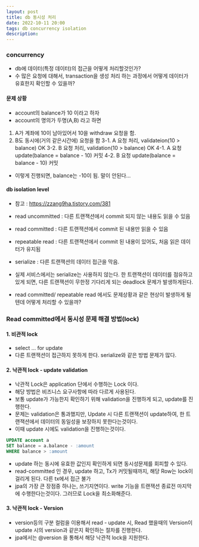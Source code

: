 ```yaml
---
layout: post
title: db 동시성 처리
date: 2022-10-11 20:00
tags: db concurrency isolation
description:
---
```


### concurrency

- db에 데이터(특정 데이터)의 접근을 어떻게 처리할것인가?
- 수 많은 요청에 대해서, transaction을 생성 처리 하는 과정에서 어떻게 데이터가 유효한지 확인할 수 있을까?

#### 문제 상황

- account의 balance가 10 이라고 하자
- account의 명의가 두명(A,B) 라고 하면

1. A가 계좌에 10이 남아있어서 10을 withdraw 요청을 함.
2. B도 동시에(거의 같은시간에) 요청을 함
   3-1. A 요청 처리, validateion(10 > balance) OK
   3-2. B 요청 처리, validation(10 > balance) OK
   4-1. A 요청 update(balance = balance - 10) 커밋
   4-2. B 요청 update(balance = balance - 10) 커밋

- 이렇게 진행되면, balance는 -10이 됨. 말이 안된다...

#### db isolation level

- 참고 : https://zzang9ha.tistory.com/381

- read uncommitted : 다른 트랜잭션에서 commit 되지 않는 내용도 읽을 수 있음
- read committed : 다른 트랜잭션에서 commit 된 내용만 읽을 수 있음
- repeatable read : 다른 트랜잭션에서 commit 된 내용이 있어도, 처음 읽은 데이터가 유지됨
- serialize : 다른 트랜잭션의 데이터 접근을 막음.

- 실제 서비스에서는 serialize는 사용하지 않는다. 한 트랜잭션이 데이터를 점유하고 있게 되면, 다른 트랜잭션이 무한정 기다리게 되는 deadlock 문제가 발생하게된다.
- read committed/ repeatable read 에서도 문제상황과 같은 현상이 발생하게 될텐데 어떻게 처리할 수 있을까?

### Read committed에서 동시성 문제 해결 방법(lock)

#### 1. 비관적 lock

- select ... for update
- 다른 트랜잭션이 접근하지 못하게 한다. serialize와 같은 방법 문제가 많다.

#### 2. 낙관적 lock - update validation

- 낙관적 Lock은 application 단에서 수행하는 Lock 이다.
- 해당 방법은 비즈니스 요구사항에 따라 다르게 사용된다.
- 보통 update가 가능한지 확인하기 위해 validation을 진행하게 되고, update를 진행한다.
- 문제는 validation은 통과했지만, Update 시 다른 트랜잭션이 update하여, 한 트랜잭션에서 데이터의 동일성을 보장하지 못한다는것이다.
- 이때 update 시에도 validation을 진행하는것이다.

```sql
UPDATE account a
SET balance = a.balance - :amount
WHERE balance > :amount
```

- update 하는 동시에 유효한 값인지 확인하게 되면 동시성문제를 회피할 수 있다.
- read-committed 인 경우, update 하고, Tx가 커밋될때까지, 해당 Row는 lock이 걸리게 된다. 다른 tx에서 접근 불가
- jpa의 가장 큰 장점중 하나는, 쓰기지연이다. write 기능을 트랜잭션 종료전 마지막에 수행한다는것이다. 그러므로 Lock을 최소화해준다.

#### 3. 낙관적 lock - Version

- version등의 구분 컬럼을 이용해서 read - update 시, Read 했을때의 Version이 update 시의 version과 같은지 확인하는 절차를 진행한다.
- jpa에서는 @version 을 통해서 해당 낙관적 lock을 지원한다.
